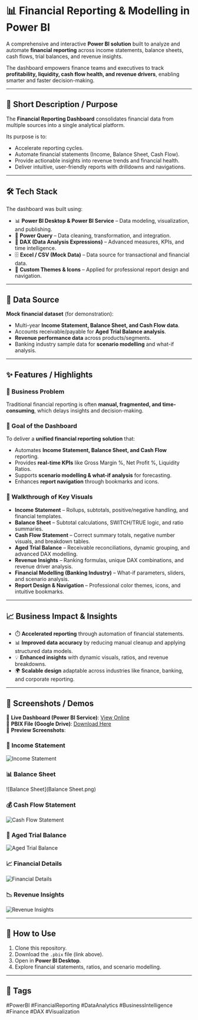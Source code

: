 # 📊 Financial Reporting & Modelling in Power BI

A comprehensive and interactive **Power BI solution** built to analyze and automate **financial reporting** across income statements, balance sheets, cash flows, trial balances, and revenue insights.

The dashboard empowers finance teams and executives to track **profitability, liquidity, cash flow health, and revenue drivers**, enabling smarter and faster decision-making.

---

## 🔎 Short Description / Purpose

The **Financial Reporting Dashboard** consolidates financial data from multiple sources into a single analytical platform.

Its purpose is to:
- Accelerate reporting cycles.
- Automate financial statements (Income, Balance Sheet, Cash Flow).
- Provide actionable insights into revenue trends and financial health.
- Deliver intuitive, user-friendly reports with drilldowns and navigations.

---

## 🛠️ Tech Stack

The dashboard was built using:

- 📊 **Power BI Desktop & Power BI Service** – Data modeling, visualization, and publishing.
- 📂 **Power Query** – Data cleaning, transformation, and integration.
- 🧮 **DAX (Data Analysis Expressions)** – Advanced measures, KPIs, and time intelligence.
- 🗄️ **Excel / CSV (Mock Data)** – Data source for transactional and financial data.
- 🎨 **Custom Themes & Icons** – Applied for professional report design and navigation.

---

## 📂 Data Source

**Mock financial dataset** (for demonstration):
- Multi-year **Income Statement, Balance Sheet, and Cash Flow data**.
- Accounts receivable/payable for **Aged Trial Balance analysis**.
- **Revenue performance data** across products/segments.
- Banking industry sample data for **scenario modelling** and what-if analysis.

---

## ✨ Features / Highlights

### 🔹 Business Problem
Traditional financial reporting is often **manual, fragmented, and time-consuming**, which delays insights and decision-making.

### 🔹 Goal of the Dashboard
To deliver a **unified financial reporting solution** that:
- Automates **Income Statement, Balance Sheet, and Cash Flow** reporting.
- Provides **real-time KPIs** like Gross Margin %, Net Profit %, Liquidity Ratios.
- Supports **scenario modelling & what-if analysis** for forecasting.
- Enhances **report navigation** through bookmarks and icons.

### 🔹 Walkthrough of Key Visuals
- **Income Statement** – Rollups, subtotals, positive/negative handling, and financial templates.
- **Balance Sheet** – Subtotal calculations, SWITCH/TRUE logic, and ratio summaries.
- **Cash Flow Statement** – Correct summary totals, negative number visuals, and breakdown tables.
- **Aged Trial Balance** – Receivable reconciliations, dynamic grouping, and advanced DAX modelling.
- **Revenue Insights** – Ranking formulas, unique DAX combinations, and revenue driver analysis.
- **Financial Modelling (Banking Industry)** – What-if parameters, sliders, and scenario analysis.
- **Report Design & Navigation** – Professional color themes, icons, and intuitive bookmarks.

---

## 📈 Business Impact & Insights

- ⏱️ **Accelerated reporting** through automation of financial statements.
- 📊 **Improved data accuracy** by reducing manual cleanup and applying structured data models.
- 💡 **Enhanced insights** with dynamic visuals, ratios, and revenue breakdowns.
- 🌍 **Scalable design** adaptable across industries like finance, banking, and corporate reporting.

---

## 📸 Screenshots / Demos

🔗 **Live Dashboard (Power BI Service)**: [View Online](https://app.powerbi.com/view?r=eyJrIjoiZWFjYTQyZmYtZjFiYS00YmViLWEwY2ItOGMxNGUxMDhjYmQwIiwidCI6ImI1MTdmYzgwLTQ2M2UtNGJhZC05YTY2LWUzNGQ4YThlYmIxMiJ9)  
📂 **PBIX File (Google Drive)**: [Download Here](https://drive.google.com/file/d/1cbX0wGq9YwDkNyScTHMzHB5oH3b4r9Cn/view?usp=drive_link)  
📸 **Preview Screenshots**:  

### 🧾 Income Statement
![Income Statement](Income%20Statement.png)

### 📊 Balance Sheet
![Balance Sheet](Balance Sheet.png)

### 💰 Cash Flow Statement
![Cash Flow Statement](Cash%20Flow%20Statement.png)

### 📑 Aged Trial Balance
![Aged Trial Balance](Aged%20Trial%20Balance.png)

### 📈 Financial Details
![Financial Details](Financial%20Details.png)

### 📉 Revenue Insights
![Revenue Insights](Revenue%20Insights.png)

---

## 🚀 How to Use

1. Clone this repository.
2. Download the `.pbix` file (link above).
3. Open in **Power BI Desktop**.
4. Explore financial statements, ratios, and scenario modelling.

---

## 🔖 Tags

#PowerBI #FinancialReporting #DataAnalytics #BusinessIntelligence #Finance #DAX #Visualization
